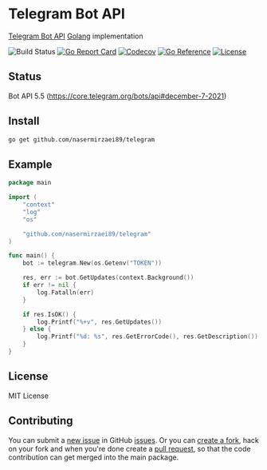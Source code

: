 # Telegram Bot API

[Telegram Bot API](https://core.telegram.org/bots/api) [Golang](https://golang.org) implementation

![Build Status](https://github.com/nasermirzaei89/telegram/actions/workflows/build.yml/badge.svg)
[![Go Report Card](https://goreportcard.com/badge/github.com/nasermirzaei89/telegram)](https://goreportcard.com/report/github.com/nasermirzaei89/telegram)
[![Codecov](https://codecov.io/gh/nasermirzaei89/telegram/branch/master/graph/badge.svg)](https://codecov.io/gh/nasermirzaei89/telegram)
[![Go Reference](https://pkg.go.dev/badge/github.com/nasermirzaei89/telegram.svg)](https://pkg.go.dev/github.com/nasermirzaei89/telegram)
[![License](https://img.shields.io/github/license/nasermirzaei89/telegram)](https://raw.githubusercontent.com/nasermirzaei89/telegram/master/LICENSE)

## Status

Bot API 5.5 (https://core.telegram.org/bots/api#december-7-2021)

## Install

```sh
go get github.com/nasermirzaei89/telegram
```

## Example

```go
package main

import (
	"context"
	"log"
	"os"

	"github.com/nasermirzaei89/telegram"
)

func main() {
	bot := telegram.New(os.Getenv("TOKEN"))

	res, err := bot.GetUpdates(context.Background())
	if err != nil {
		log.Fatalln(err)
	}

	if res.IsOK() {
		log.Printf("%+v", res.GetUpdates())
	} else {
		log.Printf("%d: %s", res.GetErrorCode(), res.GetDescription())
	}
}
```

## License

MIT License

## Contributing

You can submit a [new issue](https://github.com/nasermirzaei89/telegram/issues/new) in GitHub [issues](https://github.com/nasermirzaei89/telegram/issues).
Or you can [create a fork](https://help.github.com/articles/fork-a-repo),
hack on your fork and when you're done create a [pull request](https://help.github.com/articles/fork-a-repo#pull-requests),
so that the code contribution can get merged into the main package.
